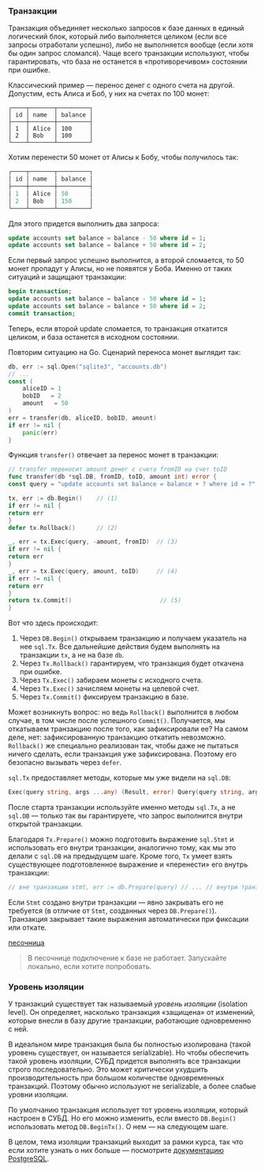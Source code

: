 ### Транзакции

Транзакция объединяет несколько запросов к базе данных в единый логический блок, который либо выполняется целиком (если все запросы отработали успешно), либо не выполняется вообще (если хотя бы один запрос сломался). Чаще всего транзакции используют, чтобы гарантировать, что база не останется в «противоречивом» состоянии при ошибке.

Классический пример — перенос денег с одного счета на другой. Допустим, есть Алиса и Боб, у них на счетах по 100 монет:

```http
┌────┬───────┬─────────┐
│ id │ name  │ balance │
├────┼───────┼─────────┤
│ 1  │ Alice │ 100     │
│ 2  │ Bob   │ 100     │
└────┴───────┴─────────┘
```

Хотим перенести 50 монет от Алисы к Бобу, чтобы получилось так:

```go
┌────┬───────┬─────────┐
│ id │ name  │ balance │
├────┼───────┼─────────┤
│ 1  │ Alice │ 50      │
│ 2  │ Bob   │ 150     │
└────┴───────┴─────────┘
```

Для этого придется выполнить два запроса:

```sql
update accounts set balance = balance - 50 where id = 1; 
update accounts set balance = balance + 50 where id = 2;
```

Если первый запрос успешно выполнится, а второй сломается, то 50 монет пропадут у Алисы, но не появятся у Боба. Именно от таких ситуаций и защищают транзакции:

```sql
begin transaction; 
update accounts set balance = balance - 50 where id = 1; 
update accounts set balance = balance + 50 where id = 2; 
commit transaction;
```

Теперь, если второй update сломается, то транзакция откатится целиком, и база останется в исходном состоянии.

Повторим ситуацию на Go. Сценарий переноса монет выглядит так:

```go
db, err := sql.Open("sqlite3", "accounts.db")
// ...
const (
    aliceID = 1
    bobID   = 2
    amount   = 50
)
err = transfer(db, aliceID, bobID, amount)
if err != nil {
    panic(err)
}
```

Функция `transfer()` отвечает за перенос монет в транзакции:

```go
// transfer переносит amount денег с счета fromID на счет toID
func transfer(db *sql.DB, fromID, toID, amount int) error {
const query = "update accounts set balance = balance + ? where id = ?"

tx, err := db.Begin()    // (1)
if err != nil {
return err
}
defer tx.Rollback()      // (2)

_, err = tx.Exec(query, -amount, fromID)  // (3)
if err != nil {
return err
}
_, err = tx.Exec(query, amount, toID)     // (4)
if err != nil {
return err
}
return tx.Commit()                         // (5)
}
```

Вот что здесь происходит:

1.  Через `DB.Begin()` открываем транзакцию и получаем указатель на нее `sql.Tx`. Все дальнейшие действия будем выполнять на транзакции `tx`, а не на базе `db`.
2.  Через `Tx.Rollback()` гарантируем, что транзакция будет откачена при ошибке.
3.  Через `Tx.Exec()` забираем монеты с исходного счета.
4.  Через `Tx.Exec()` зачисляем монеты на целевой счет.
5.  Через `Tx.Commit()` фиксируем транзакцию в базе.

Может возникнуть вопрос: но ведь `Rollback()` выполнится в любом случае, в том числе после успешного `Commit()`. Получается, мы откатываем транзакцию после того, как зафиксировали ее? На самом деле, нет: зафиксированную транзакцию откатить невозможно. `Rollback()` же специально реализован так, чтобы даже не пытаться ничего сделать, если транзакция уже зафиксирована. Поэтому его безопасно вызывать через `defer`.

`sql.Tx` предоставляет методы, которые мы уже видели на `sql.DB`:

```go
Exec(query string, args ...any) (Result, error) Query(query string, args ...any) (*Rows, error) QueryRow(query string, args ...any) *Row Prepare(query string) (*Stmt, error)
```

После старта транзакции используйте именно методы `sql.Tx`, а не `sql.DB` — только так вы гарантируете, что запрос выполнится внутри открытой транзакции.

Благодаря `Tx.Prepare()` можно подготовить выражение `sql.Stmt` и использовать его внутри транзакции, аналогично тому, как мы это делали с `sql.DB` на предыдущем шаге. Кроме того, `Tx` умеет взять существующее подготовленное выражение и «перенести» его внутрь транзакции:

```go
// вне транзакции stmt, err := db.Prepare(query) // ... // внутри транзакции txStmt := tx.Stmt(stmt) // запрос выполнится внутри транзакции txStmt.Exec(vals...)
```

Если `Stmt` создано внутри транзакции — явно закрывать его не требуется (в отличие от `Stmt`, созданных через `DB.Prepare()`). Транзакция закрывает такие выражения автоматически при фиксации или откате.

[песочница](https://go.dev/play/p/9oBu1YvSvsq)

> В песочнице подключение к базе не работает. Запускайте локально, если хотите попробовать.

### Уровень изоляции

У транзакций существует так называемый _уровень изоляции_ (isolation level). Он определяет, насколько транзакция «защищена» от изменений, которые внесли в базу другие транзакции, работающие одновременно с ней.

В идеальном мире транзакция была бы полностью изолирована (такой уровень существует, он называется serializable). Но чтобы обеспечить такой уровень изоляции, СУБД придется выполнять все транзакции строго последовательно. Это может критически ухудшить производительность при большом количестве одновременных транзакций. Поэтому обычно используют не serializable, а более слабые уровни изоляции.

По умолчанию транзакция использует тот уровень изоляции, который настроен в СУБД. Но его можно изменить, если вместо `DB.Begin()` использовать метод `DB.BeginTx()`. О нем — на следующем шаге.

В целом, тема изоляции транзакций выходит за рамки курса, так что если хотите узнать о них больше — посмотрите [документацию PostgreSQL](https://postgrespro.ru/docs/postgresql/15/transaction-iso).